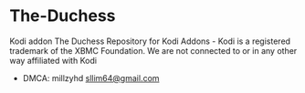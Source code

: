 # The-Duchess
Kodi addon
The Duchess Repository for Kodi Addons - Kodi is a registered trademark of the XBMC Foundation. We are not connected to or in any other way affiliated with Kodi
- DMCA: millzyhd sllim64@gmail.com
